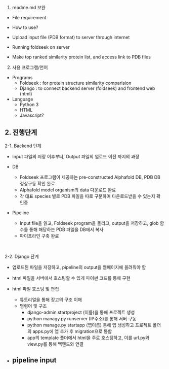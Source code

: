 1. readme.md 보완

- File requirement
- How to use?

- Upload input file (PDB format) to server through internet
- Running foldseek on server
- Make top ranked similarity protein list, and access link to PDB files

2. 사용 프로그램/언어

- Programs
  - Foldseek : for protein structure similarity comparision
  - Django : to connect backend server (foldseek) and frontend web (html)
- Language
  - Python 3
  - HTML
  - Javascript?


## 2. 진행단계

2-1. Backend 단계
<br/>
- Input 파일의 저장 이후부터, Output 파일의 업로드 이전 까지의 과정

- DB
  - Foldseek 프로그램이 제공하는 pre-constructed Alphafold DB, PDB DB 정상구동 확인 완료
  - Alphafold model organism의 data 다운로드 완료
  - 각 대표 species 별로 PDB 파일을 따로 구분하여 다운로드받을 수 있는지 확인중

- Pipeline
  - Input file을 읽고, Foldseek program을 돌리고, output을 저장하고, glob 함수를 통해 해당하는 PDB 파일을 DB에서 복사
  - 파이프라인 구축 완료
<br/>

2-2. Django 단계
<br/>
- 업로드된 파일을 저장하고, pipeline의 output을 웹페이지에 올려줘야 함
- html 파일을 서버에서 호스팅할 수 있게 파이썬 코드를 통해 구현

- html 파일 호스팅 및 편집
  - 튜토리얼을 통해 장고의 구조 이해
  - 명령어 및 구조 
    - django-admin startproject (이름)을 통해 프로젝트 생성
    - python managy.py runserver (IP주소)를 통해 서버 구동
    - python manage.py startapp (앱이름) 통해 앱 생성하고 프로젝트 폴더의 apps.py에 앱 추가 후 migration으로 통합
    - app의 template 폴더에서 html을 주로 호스팅하고, 이를 url.py와 view.py를 통해 백엔드와 연결

- pipeline input
  - 
